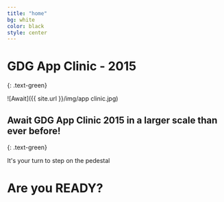 ```yaml
---
title: "home"
bg: white
color: black
style: center
---
```


# **GDG** App Clinic - 2015
{: .text-green}

![Await]({{ site.url }}/img/app clinic.jpg)

## Await GDG App Clinic 2015 in a larger scale than ever before!
{: .text-green}

It's your turn to step on the pedestal

# Are you READY?

